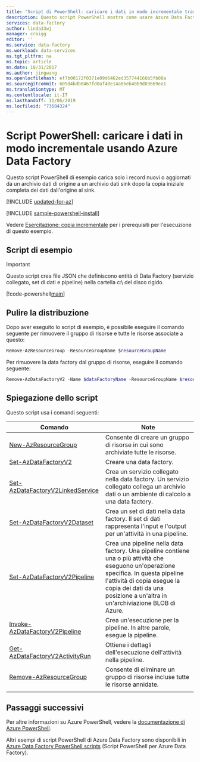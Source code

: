 ```yaml
---
title: 'Script di PowerShell: caricare i dati in modo incrementale tramite Azure Data Factory '
description: Questo script PowerShell mostra come usare Azure Data Factory per copiare i dati in modo incrementale da un database SQL di Azure ad Archiviazione BLOB di Azure.
services: data-factory
author: linda33wj
manager: craigg
editor: ''
ms.service: data-factory
ms.workload: data-services
ms.tgt_pltfrm: na
ms.topic: article
ms.date: 10/31/2017
ms.author: jingwang
ms.openlocfilehash: ef7b00172f0371e09d6462ed357744166b5fb08a
ms.sourcegitcommit: 609d4bdb0467fd0af40e14a86eb40b9d03669ea1
ms.translationtype: MT
ms.contentlocale: it-IT
ms.lasthandoff: 11/06/2019
ms.locfileid: "73684324"
---
```

# <a name="powershell-script---incrementally-load-data-by-using-azure-data-factory"></a>Script PowerShell: caricare i dati in modo incrementale usando Azure Data Factory
Questo script PowerShell di esempio carica solo i record nuovi o aggiornati da un archivio dati di origine a un archivio dati sink dopo la copia iniziale completa dei dati dall'origine al sink.  

[!INCLUDE [updated-for-az](../../../includes/updated-for-az.md)]

[!INCLUDE [sample-powershell-install](../../../includes/sample-powershell-install-no-ssh-az.md)]

Vedere [Esercitazione: copia incrementale](../tutorial-incremental-copy-powershell.md#prerequisites) per i prerequisiti per l'esecuzione di questo esempio. 

## <a name="sample-script"></a>Script di esempio

> [!IMPORTANT]
> Questo script crea file JSON che definiscono entità di Data Factory (servizio collegato, set di dati e pipeline) nella cartella c:\ del disco rigido.

[!code-powershell[main](../../../powershell_scripts/data-factory/incremental-copy-from-azure-sql-to-blob/incremental-copy-from-azure-sql-to-blob.ps1 "Incremental copy from Azure SQL Database to Azure Blob Storage")]

## <a name="clean-up-deployment"></a>Pulire la distribuzione

Dopo aver eseguito lo script di esempio, è possibile eseguire il comando seguente per rimuovere il gruppo di risorse e tutte le risorse associate a questo:

```powershell
Remove-AzResourceGroup -ResourceGroupName $resourceGroupName
```
Per rimuovere la data factory dal gruppo di risorse, eseguire il comando seguente: 

```powershell
Remove-AzDataFactoryV2 -Name $dataFactoryName -ResourceGroupName $resourceGroupName
```

## <a name="script-explanation"></a>Spiegazione dello script

Questo script usa i comandi seguenti: 

| Comando | Note |
|---|---|
| [New-AzResourceGroup](/powershell/module/az.resources/new-azresourcegroup) | Consente di creare un gruppo di risorse in cui sono archiviate tutte le risorse. |
| [Set-AzDataFactoryV2](/powershell/module/az.datafactory/set-Azdatafactoryv2) | Creare una data factory. |
| [Set-AzDataFactoryV2LinkedService](/powershell/module/az.datafactory/Set-Azdatafactoryv2linkedservice) | Crea un servizio collegato nella data factory. Un servizio collegato collega un archivio dati o un ambiente di calcolo a una data factory. |
| [Set-AzDataFactoryV2Dataset](/powershell/module/az.datafactory/Set-Azdatafactoryv2dataset) | Crea un set di dati nella data factory. Il set di dati rappresenta l'input e l'output per un'attività in una pipeline. | 
| [Set-AzDataFactoryV2Pipeline](/powershell/module/az.datafactory/Set-Azdatafactoryv2pipeline) | Crea una pipeline nella data factory. Una pipeline contiene una o più attività che eseguono un'operazione specifica. In questa pipeline l'attività di copia esegue la copia dei dati da una posizione a un'altra in un'archiviazione BLOB di Azure. |
| [Invoke-AzDataFactoryV2Pipeline](/powershell/module/az.datafactory/Invoke-Azdatafactoryv2pipeline) | Crea un'esecuzione per la pipeline. In altre parole, esegue la pipeline. |
| [Get-AzDataFactoryV2ActivityRun](/powershell/module/az.datafactory/get-Azdatafactoryv2activityrun) | Ottiene i dettagli dell'esecuzione dell'attività nella pipeline. 
| [Remove-AzResourceGroup](/powershell/module/az.resources/remove-azresourcegroup) | Consente di eliminare un gruppo di risorse incluse tutte le risorse annidate. |
|||

## <a name="next-steps"></a>Passaggi successivi

Per altre informazioni su Azure PowerShell, vedere la [documentazione di Azure PowerShell](https://docs.microsoft.com/powershell/).

Altri esempi di script PowerShell di Azure Data Factory sono disponibili in [Azure Data Factory PowerShell scripts](../samples-powershell.md) (Script PowerShell per Azure Data Factory).
